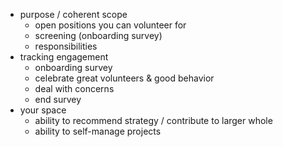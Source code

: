 - purpose / coherent scope
	- open positions you can volunteer for
	- screening (onboarding survey)
	- responsibilities
- tracking engagement
	- onboarding survey
	- celebrate great volunteers & good behavior
	- deal with concerns
	- end survey
- your space
	- ability to recommend strategy / contribute to larger whole
	- ability to self-manage projects

